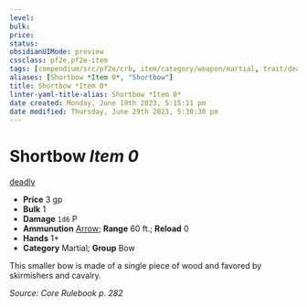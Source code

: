 ```yaml
---
level:
bulk:
price:
status:
obsidianUIMode: preview
cssclass: pf2e,pf2e-item
tags: [compendium/src/pf2e/crb, item/category/weapon/martial, trait/deadly-d10]
aliases: [Shortbow *Item 0*, "Shortbow"]
title: Shortbow *Item 0*
linter-yaml-title-alias: Shortbow *Item 0*
date created: Monday, June 19th 2023, 5:15:11 pm
date modified: Thursday, June 29th 2023, 5:30:30 pm
---
```


# Shortbow *Item 0*

[deadly <d10>](rules/traits/deadly.md)  

- **Price** 3 gp
- **Bulk** 1
- **Damage** `1d6` P
- **Ammunution** [Arrow](compendium/equipment/items/arrow.md); **Range** 60 ft.; **Reload** 0
- **Hands** 1+
- **Category** Martial; **Group** Bow

This smaller bow is made of a single piece of wood and favored by skirmishers and cavalry.

*Source: Core Rulebook p. 282*
